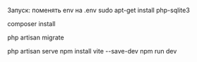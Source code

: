 Запуск:
поменять env на .env
sudo apt-get install php-sqlite3


composer install

php artisan migrate

php artisan serve
npm install vite --save-dev
npm run dev
